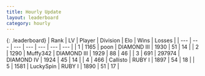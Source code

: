```yaml
---
title: Hourly Update
layout: leaderboard
category: hourly
---
```


{: .leaderboard}
| Rank | LV | Player | Division | Elo | Wins | Losses |
| --- | --- | --- | --- | --- | --- | --- |
| <span data-change="0">1</span> | 1165 | <span title="ID: 540690">poon</span> | DIAMOND III | <span data-change="0">1930</span> | <span data-change="0">51</span> | <span data-change="0">14</span> |
| <span data-change="0">2</span> | 1290 | <span title="ID: 720567">Muffy342</span> | DIAMOND III | <span data-change="0">1929</span> | <span data-change="0">88</span> | <span data-change="0">46</span> |
| <span data-change="0">3</span> | 691 | <span title="ID: 544038">297974</span> | DIAMOND IV | <span data-change="0">1924</span> | <span data-change="0">45</span> | <span data-change="0">14</span> |
| <span data-change="1">4</span> | 466 | <span title="ID: 619928">Callisto</span> | RUBY I | <span data-change="0">1897</span> | <span data-change="0">54</span> | <span data-change="0">18</span> |
| <span data-change="1">5</span> | 1581 | <span title="ID: 498412">LuckySpin</span> | RUBY I | <span data-change="0">1890</span> | <span data-change="0">51</span> | <span data-change="0">17</span> |